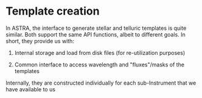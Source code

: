 # Template creation

In ASTRA, the interface to generate stellar and telluric templates is quite similar. Both support the same API functions, albeit to different goals. In short, they provide us with:

1) Internal storage and load from disk files (for re-utilization purposes)
   
2) Common interface to access wavelength and "fluxes"/masks of the templates 

Internally, they are constructed individually for each sub-Instrument that we have available to us